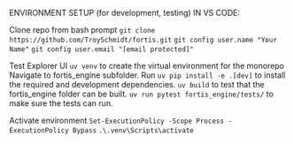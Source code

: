 ENVIRONMENT SETUP (for development, testing) IN VS CODE:

Clone repo from bash prompt
`git clone https://github.com/TroySchmidt/fortis.git`
`git config user.name "Your Name"`
`git config user.email "[email protected]"`

Test Explorer UI `uv venv` to create the virtual environment for the monorepo
Navigate to fortis_engine subfolder.  Run `uv pip install -e .[dev]` to install the required and development dependencies.
`uv build` to test that the fortis_engine folder can be built.
`uv run pytest fortis_engine/tests/` to make sure the tests can run.

Activate environment
`Set-ExecutionPolicy -Scope Process -ExecutionPolicy Bypass`
`.\.venv\Scripts\activate`
